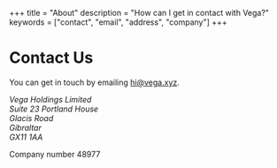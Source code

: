 +++
title = "About"
description = "How can I get in contact with Vega?"
keywords = ["contact", "email", "address", "company"]
+++
<h1>Contact Us</h1>
<p>
    You can get in touch by emailing <a href="mailto:hi@vega.xyz">hi@vega.xyz</a>.
</p>
<address>
    Vega Holdings Limited<br />
    Suite 23 Portland House<br />
    Glacis Road<br />
    Gibraltar<br />
    GX11 1AA
</address>
<p>
Company number 48977
</p>

